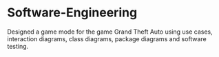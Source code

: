 # Software-Engineering
Designed a game mode for the game Grand Theft Auto using use cases, interaction diagrams, class diagrams, package diagrams and software testing. 
